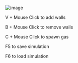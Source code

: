 ![image](https://user-images.githubusercontent.com/38894848/150014950-3c6001ed-23f3-412c-8f2e-f06506787c37.png)


V + Mouse Click to add walls

B + Mouse Click to remove walls

C + Mouse Click to spawn gas

F5 to save simulation

F6 to load simulation
